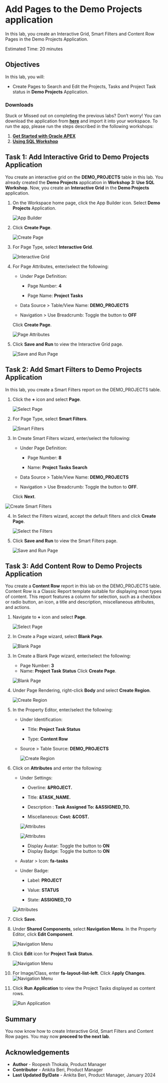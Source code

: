 # Add Pages to the Demo Projects application

In this lab, you create an Interactive Grid, Smart Filters and Content Row Pages in the Demo Projects Application.

Estimated Time: 20 minutes

## Objectives

In this lab, you will:

- Create Pages to Search and Edit the Projects, Tasks and Project Task status in **Demo Projects** Application.

### Downloads

Stuck or Missed out on completing the previous labs? Don’t worry! You can download the application from **[here](https://c4u04.objectstorage.us-ashburn-1.oci.customer-oci.com/p/EcTjWk2IuZPZeNnD_fYMcgUhdNDIDA6rt9gaFj_WZMiL7VvxPBNMY60837hu5hga/n/c4u04/b/livelabsfiles/o/data-management-library-files/apex-23-2-object-storage-files/hol3-lab2.sql)** and import it into your workspace. To run the app, please run the steps described in the following workshops:
1. **[Get Started with Oracle APEX](https://livelabs.oracle.com/pls/apex/r/dbpm/livelabs/run-workshop?p210_wid=3509)**
2. **[Using SQL Workshop](https://livelabs.oracle.com/pls/apex/r/dbpm/livelabs/run-workshop?p210_wid=3524)**

## Task 1: Add Interactive Grid to Demo Projects Application
You create an interactive grid on the **DEMO_PROJECTS** table in this lab. You already created the **Demo Projects** application in **Workshop 3: Use SQL Workshop**. Now, you create an **Interactive Grid** in the **Demo Projects** application.

1. On the Workspace home page, click the App Builder icon. Select **Demo Projects** Application.

    ![App Builder](./images/select-demo-projects-app1.png " ")

2. Click **Create Page**.

    ![Create Page](./images/create-page11.png " ")

3. For Page Type, select **Interactive Grid**.

    ![Interactive Grid](./images/create-ig-1.png " ")

4. For Page Attributes, enter/select the following:

    - Under Page Definition:

        - Page Number: **4**

        - Page Name: **Project Tasks**  

    - Data Source > Table/View Name: **DEMO_PROJECTS**

    - Navigation > Use Breadcrumb: Toggle the button to **OFF**

   Click **Create Page**.

    ![Page Attributes](./images/create-ig-2.png " ")

5. Click **Save and Run** to view the Interactive Grid page.

    ![Save and Run Page](./images/view-interactive-grid11.png " ")

## Task 2: Add Smart Filters to Demo Projects Application
In this lab, you create a Smart Filters report on the DEMO_PROJECTS table.

1. Click the **+** icon and select **Page**.

    ![Select Page](./images/create-sf-page11.png " ")

2. For Page Type, select **Smart Filters**.

    ![Smart Filters](./images/create-sf-page12.png " ")

3. In Create Smart Filters wizard, enter/select the following:

    - Under Page Definition:

      - Page Number: **8**

      - Name: **Project Tasks Search**  

   - Data Source > Table/View Name: **DEMO_PROJECTS**  

   - Navigation > Use Breadcrumb: Toggle the button to **OFF**.

   Click **Next**.

  ![Create Smart Filters](./images/create-sf-page13.png " ")

4. In Select the Filters wizard, accept the default filters and click **Create Page**.

    ![Select the Filters](./images/create-sf-page14.png " ")

5. Click **Save and Run** to view the Smart Filters page.

    ![Save and Run Page](./images/create-sf-page16.png " ")

## Task 3: Add Content Row to Demo Projects Application
You create a **Content Row** report in this lab on the DEMO_PROJECTS table. Content Row is a Classic Report template suitable for displaying most types of content. This report features a column for selection, such as a checkbox or radio button, an icon, a title and description, miscellaneous attributes, and actions.

1. Navigate to **+** icon and select **Page**.

    ![Select Page](./images/cr-page-8.png " ")

2. In Create a Page wizard, select **Blank Page**.

    ![Blank Page](./images/cr-blank-page.png " ")

3. In Create a Blank Page wizard, enter/select the following:
    - Page Number: **3**
    - Name: **Project Task Status**
    Click **Create Page**.

   ![Blank Page](./images/cr-create-page.png " ")

4. Under Page Rendering, right-click **Body** and select **Create Region**.

    ![Create Region](./images/cr-create-region.png " ")

5. In the Property Editor, enter/select the following:
    - Under Identification:

        - Title: **Project Task Status**

        - Type: **Content Row**

    - Source > Table Source: **DEMO\_PROJECTS**

      ![Create Region](./images/cr-region-details.png " ")

6. Click on **Attributes** and enter the following:

    - Under Settings:

        - Overline: **&PROJECT.**

        - Title: **&TASK\_NAME.**

        - Description : **Task Assigned To: &ASSIGNED\_TO.**

        - Miscellaneous: **Cost: &COST.**

        ![Attributes](./images/cr-attributes.png " ")

        ![Attributes](./images/cr-attributes1.png " ")

        - Display Avatar: Toggle the button to **ON**
        - Display Badge: Toggle the button to **ON**

    - Avatar > Icon: **fa-tasks**

    - Under Badge:

        - Label: **PROJECT**

        - Value: **STATUS**

        - State: **ASSIGNED\_TO**

    ![Attributes](./images/cr-attributes2.png " ")

7. Click **Save**.

8. Under **Shared Components**, select **Navigation Menu**. In the Property Editor, click **Edit Component**.

   ![Navigation Menu](./images/cr-navigation.png " ")

9. Click **Edit** icon for **Project Task Status**.

   ![Navigation Menu](./images/cr-navigation-edit.png " ")

10. For Image/Class, enter **fa-layout-list-left**. Click A**pply Changes**.
    ![Navigation Menu](./images/cr-report-icon.png " ")

11. Click **Run Application** to view the Project Tasks displayed as content rows.

    ![Run Application](./images/cr-run-page.png " ")

## Summary

You now know how to create Interactive Grid, Smart Filters and Content Row pages. You may now **proceed to the next lab**.

## Acknowledgements

- **Author** - Roopesh Thokala, Product Manager
- **Contributor** - Ankita Beri, Product Manager
- **Last Updated By/Date** - Ankita Beri, Product Manager, January 2024
